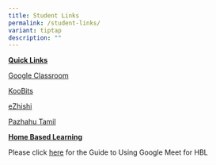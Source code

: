 ```yaml
---
title: Student Links
permalink: /student-links/
variant: tiptap
description: ""
---
```

<p><strong><u>Quick Links</u></strong>
</p>
<p><a href="https://edu.google.com/intl/ALL_sg/workspace-for-education/classroom/" rel="noopener nofollow" target="_blank">Google Classroom</a>
</p>
<p><a href="https://www.koobits.com/" rel="noopener nofollow" target="_blank">KooBits</a>
</p>
<p><a href="https://www.ezhishi.net/Contents/" rel="noopener nofollow" target="_blank">eZhishi</a>
</p>
<p><a href="https://pazhahutamil.com/login/index.php" rel="noopener nofollow" target="_blank">Pazhahu Tamil</a>
</p>
<p></p>
<p><strong><u>Home Based Learning</u></strong>
</p>
<p>Please click&nbsp;<a href="/files/Students Guide to Using Google Meet for HBL.pdf" rel="noopener noreferrer nofollow" target="_blank">here</a> for
the Guide to Using Google Meet for HBL</p>